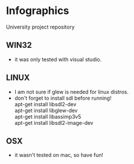 # Infographics
University project repository

## WIN32
* it was only tested with visual studio.

## LINUX
* I am not sure if glew is needed for linux distros.
* don't forget to install sdl before running!    
apt-get install libsdl2-dev    
apt-get install libglew-dev    
apt-get install libassimp3v5    
apt-get install libsdl2-image-dev    

## OSX
* it wasn't tested on mac, so have fun!
